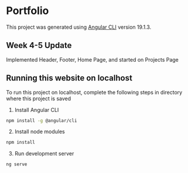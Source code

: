 # Portfolio

This project was generated using [Angular CLI](https://github.com/angular/angular-cli) version 19.1.3.

## Week 4-5 Update
Implemented Header, Footer, Home Page, and started on Projects Page

## Running this website on localhost
To run this project on localhost, complete the following steps in directory where this project is saved

1. Install Angular CLI

```bash
npm install -g @angular/cli
```

2. Install node modules

```bash
npm install 
```

3. Run development server

```bash
ng serve
```
